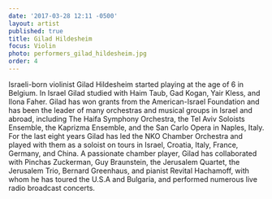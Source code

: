 ```yaml
---
date: '2017-03-28 12:11 -0500'
layout: artist
published: true
title: Gilad Hildesheim
focus: Violin
photo: performers_gilad_hildesheim.jpg
order: 4
---
```

Israeli-born violinist Gilad Hildesheim started playing at the age of 6 in Belgium. In Israel Gilad studied with Haim Taub, Gad Kogan, Yair Kless, and Ilona Faher. Gilad has won grants from the American-Israel Foundation and has been the leader of many orchestras and musical groups in Israel and abroad, including The Haifa Symphony Orchestra, the Tel Aviv Soloists Ensemble, the Kaprizma Ensemble, and the San Carlo Opera in Naples, Italy. For the last eight years Gilad has led the NKO Chamber Orchestra and played with them as a soloist on tours in Israel, Croatia, Italy, France, Germany, and China. A passionate chamber player, Gilad has collaborated with Pinchas Zuckerman, Guy Braunstein, the Jerusalem Quartet, the Jerusalem Trio, Bernard Greenhaus, and pianist Revital Hachamoff, with whom he has toured the U.S.A and Bulgaria, and performed numerous live radio broadcast concerts.
